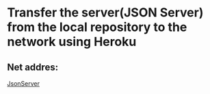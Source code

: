 # Transfer the server(JSON Server) from the local repository to the network using Heroku
## Net addres:
[JsonServer](https://my-json-calendar-server-5e1cdeed6f26.herokuapp.com/events)